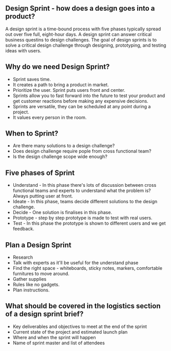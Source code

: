 ## Design Sprint - how does a design goes into a product?

A design sprint is a time-bound process with five phases typically spread out over five full, eight-hour days.
A design sprint can answer critical business questins to design challenges. The goal of design sprints is to solve a critical design challenge through designing, prototyping, and testing ideas with users.

## Why do we need Design Sprint?
* Sprint saves time.
* It creates a path to bring a product in market. 
* Prioritize the user.  Sprint puts users front and center. 
* Sprints allow you to fast forward into the future to test your product and get customer reactions before making any expensive decisions.
* Sprints are versatile, they can be scheduled at any point during a project. 
* It values every person in the room.

## When to Sprint?
* Are there many solutions to a design challenge?
* Does design challenge require pople from cross functional team?
* Is the design challenge scope wide enough?

## Five phases of Sprint
* Understand - In this phase there's lots of discussion between cross functional teams and experts to understand what the problem is? Always putting user at front.
* Ideate - In this phase, teams decide different solutions to the design challenge. 
* Decide - One solution is finalises in this phase. 
* Prototype - step by step prototype is made to test with real users.
* Test - In this phase the prototype is shown to different users and we get feedback.  

## Plan a Design Sprint 
* Research
* Talk with experts as it'll be useful for the understand phase 
* Find the right space - whiteboards, sticky notes, markers, comfortable furnitures to move around.
* Gather supplies
* Rules like no gadgets.
* Plan instructions. 

## What should be covered in the logistics section of a design sprint brief? 

* Key deliverables and objectives to meet at the end of the sprint
* Current state of the project and estimated launch plan
* Where and when the sprint will happen
* Name of sprint master and list of attendees
